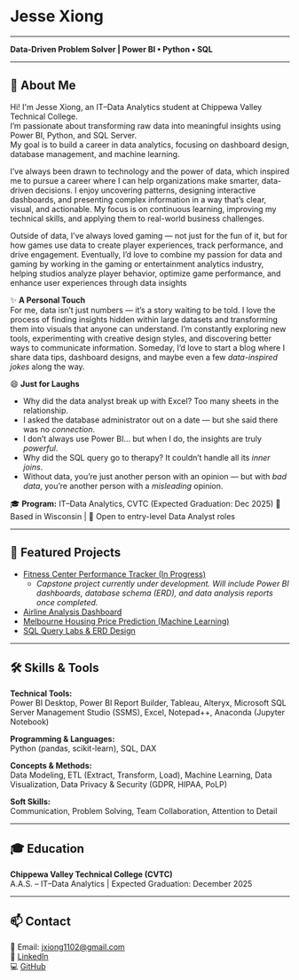 # Jesse Xiong
---
**Data-Driven Problem Solver | Power BI • Python • SQL**

---

## 👋 About Me
Hi! I'm Jesse Xiong, an IT–Data Analytics student at Chippewa Valley Technical College.  
I’m passionate about transforming raw data into meaningful insights using Power BI, Python, and SQL Server.  
My goal is to build a career in data analytics, focusing on dashboard design, database management, and machine learning.

I’ve always been drawn to technology and the power of data, which inspired me to pursue a career where I can help organizations make smarter, data-driven decisions. I enjoy uncovering patterns, designing interactive dashboards, and presenting complex information in a way that’s clear, visual, and actionable. My focus is on continuous learning, improving my technical skills, and applying them to real-world business challenges.

Outside of data, I’ve always loved gaming — not just for the fun of it, but for how games use data to create player experiences, track performance, and drive engagement. Eventually, I’d love to combine my passion for data and gaming by working in the gaming or entertainment analytics industry, helping studios analyze player behavior, optimize game performance, and enhance user experiences through data insights 

✨ **A Personal Touch**  
For me, data isn’t just numbers — it’s a story waiting to be told. I love the process of finding insights hidden within large datasets and transforming them into visuals that anyone can understand. I’m constantly exploring new tools, experimenting with creative design styles, and discovering better ways to communicate information. Someday, I’d love to start a blog where I share data tips, dashboard designs, and maybe even a few *data-inspired jokes* along the way.

😄 **Just for Laughs**
- Why did the data analyst break up with Excel? Too many sheets in the relationship.  
- I asked the database administrator out on a date — but she said there was no *connection*.  
- I don’t always use Power BI… but when I do, the insights are truly *powerful*.  
- Why did the SQL query go to therapy? It couldn’t handle all its *inner joins*.  
- Without data, you’re just another person with an opinion — but with *bad data*, you’re another person with a *misleading* opinion.

🎓 **Program:** IT–Data Analytics, CVTC (Expected Graduation: Dec 2025) 
📍 Based in Wisconsin | 💼 Open to entry-level Data Analyst roles  

---

## 📁 Featured Projects
- [Fitness Center Performance Tracker (In Progress)](projects/fitness-center.md)
  - *Capstone project currently under development. Will include Power BI dashboards, database schema (ERD), and data analysis reports once completed.*
- [Airline Analysis Dashboard](projects/airline-analysis.md)
- [Melbourne Housing Price Prediction (Machine Learning)](projects/melbourne-housing.md)
- [SQL Query Labs & ERD Design](projects/sql-labs.md)

---

## 🛠️ Skills & Tools

**Technical Tools:**  
Power BI Desktop, Power BI Report Builder, Tableau, Alteryx, Microsoft SQL Server Management Studio (SSMS), Excel, Notepad++, Anaconda (Jupyter Notebook)

**Programming & Languages:**  
Python (pandas, scikit-learn), SQL, DAX

**Concepts & Methods:**  
Data Modeling, ETL (Extract, Transform, Load), Machine Learning, Data Visualization, Data Privacy & Security (GDPR, HIPAA, PoLP)

**Soft Skills:**  
Communication, Problem Solving, Team Collaboration, Attention to Detail

---

## 🎓 Education
**Chippewa Valley Technical College (CVTC)**  
A.A.S. – IT–Data Analytics | Expected Graduation: December 2025

---

## 📫 Contact
📧 Email: jxiong1102@gmail.com  
🔗 [LinkedIn](https://www.linkedin.com/in/jesse-xiong-8baab6390/)  
💻 [GitHub](https://github.com/JesseXiong7)

